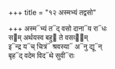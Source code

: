 +++
title = "१२ अस्मभ्यं तद्वसो"

+++
अस्म᳓भ्यं त᳓द् वसो दाना᳓य रा᳓धः  
स᳓म् अर्थयस्व बहु᳓ ते वसव्य᳡म्  
इ᳓न्द्र य᳓च् चित्रं᳓ श्रवस्या᳓ अ᳓नु द्यू᳓न्  
बृह᳓द् वदेम विद᳓थे सुवी᳓राः